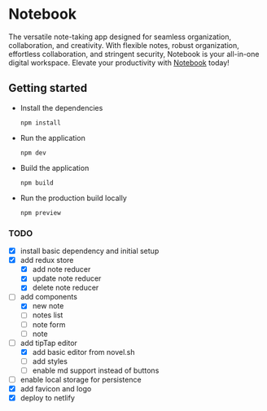 # Notebook

The versatile note-taking app designed for seamless organization, collaboration, and creativity. With flexible notes, robust organization, effortless collaboration, and stringent security, Notebook is your all-in-one digital workspace. Elevate your productivity with [Notebook](https://quick-notebook.netlify.com) today!

## Getting started

- Install the dependencies
  ```
  npm install
  ```
- Run the application
  ```
  npm dev
  ```
- Build the application
  ```
  npm build
  ```
- Run the production build locally
  ```
  npm preview
  ```

### TODO

- [x] install basic dependency and initial setup
- [x] add redux store
  - [x] add note reducer
  - [x] update note reducer
  - [x] delete note reducer
- [ ] add components
  - [x] new note
  - [ ] notes list
  - [ ] note form
  - [ ] note
- [ ] add tipTap editor
  - [x] add basic editor from novel.sh
  - [ ] add styles
  - [ ] enable md support instead of buttons
- [ ] enable local storage for persistence
- [x] add favicon and logo
- [x] deploy to netlify
